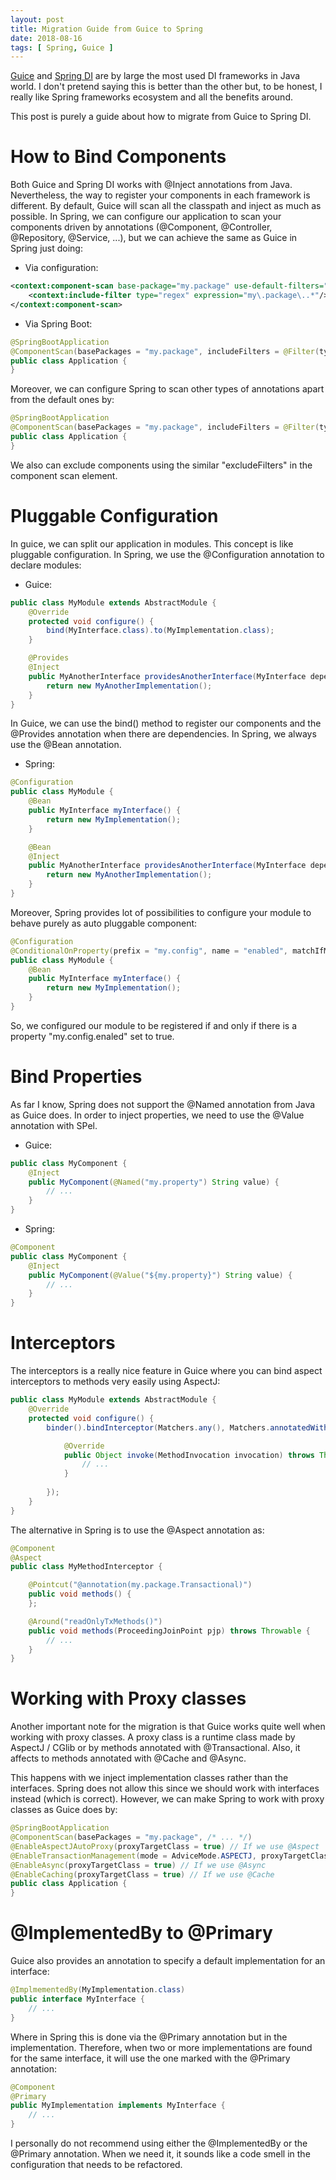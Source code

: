 ```yaml
---
layout: post
title: Migration Guide from Guice to Spring
date: 2018-08-16
tags: [ Spring, Guice ]
---
```


[Guice](https://github.com/google/guice) and [Spring DI](https://docs.spring.io/spring-boot/docs/current/reference/html/using-boot-spring-beans-and-dependency-injection.html) are by large the most used DI frameworks in Java world. I don't pretend saying this is better than the other but, to be honest, I really like Spring frameworks ecosystem and all the benefits around. 

This post is purely a guide about how to migrate from Guice to Spring DI.

# How to Bind Components

Both Guice and Spring DI works with @Inject annotations from Java. Nevertheless, the way to register your components in each framework is different. By default, Guice will scan all the classpath and inject as much as possible. In Spring, we can configure our application to scan your components driven by annotations (@Component, @Controller, @Repository, @Service, ...), but we can achieve the same as Guice in Spring just doing:

- Via configuration:

```xml
<context:component-scan base-package="my.package" use-default-filters="true">
	<context:include-filter type="regex" expression="my\.package\..*"/>
</context:component-scan> 
```

- Via Spring Boot:

```java
@SpringBootApplication
@ComponentScan(basePackages = "my.package", includeFilters = @Filter(type = FilterType.REGEX, pattern="my\\.package\\..*"))
public class Application {
}
```

Moreover, we can configure Spring to scan other types of annotations apart from the default ones by:

```java
@SpringBootApplication
@ComponentScan(basePackages = "my.package", includeFilters = @Filter(type = FilterType.ANNOTATION, classes=MyCustomAnnotation.class))
public class Application {
}
```

We also can exclude components using the similar "excludeFilters" in the component scan element.

# Pluggable Configuration

In guice, we can split our application in modules. This concept is like pluggable configuration. In Spring, we use the @Configuration annotation to declare modules:

- Guice:

```java
public class MyModule extends AbstractModule {
    @Override
    protected void configure() {
		bind(MyInterface.class).to(MyImplementation.class);
    }

	@Provides
	@Inject
	public MyAnotherInterface providesAnotherInterface(MyInterface dependency) {
		return new MyAnotherImplementation();
	}
}
```

In Guice, we can use the bind() method to register our components and the @Provides annotation when there are dependencies. In Spring, we always use the @Bean annotation. 

- Spring:

```java
@Configuration
public class MyModule {
	@Bean
	public MyInterface myInterface() {
		return new MyImplementation();
	}

	@Bean
	@Inject
	public MyAnotherInterface providesAnotherInterface(MyInterface dependency) {
		return new MyAnotherImplementation();
	}
}
```

Moreover, Spring provides lot of possibilities to configure your module to behave purely as auto pluggable component:

```java
@Configuration
@ConditionalOnProperty(prefix = "my.config", name = "enabled", matchIfMissing = false)
public class MyModule {
    @Bean
    public MyInterface myInterface() {
		return new MyImplementation();
    }
}
```

So, we configured our module to be registered if and only if there is a property "my.config.enaled" set to true. 

# Bind Properties

As far I know, Spring does not support the @Named annotation from Java as Guice does. In order to inject properties, we need to use the @Value annotation with SPel.

- Guice:

```java
public class MyComponent {
    @Inject
    public MyComponent(@Named("my.property") String value) {
		// ...
    }
}
```

- Spring:

```java
@Component
public class MyComponent {
    @Inject
    public MyComponent(@Value("${my.property}") String value) {
		// ...
    }
}
```

# Interceptors

The interceptors is a really nice feature in Guice where you can bind aspect interceptors to methods very easily using AspectJ:

```java
public class MyModule extends AbstractModule {
    @Override
    protected void configure() {
		binder().bindInterceptor(Matchers.any(), Matchers.annotatedWith(Transactional.class), new MethodInterceptor() {

            @Override
            public Object invoke(MethodInvocation invocation) throws Throwable {
                // ...
            }
            
        });
    }
}
```

The alternative in Spring is to use the @Aspect annotation as:

```java
@Component
@Aspect
public class MyMethodInterceptor {

    @Pointcut("@annotation(my.package.Transactional)")
    public void methods() {
    };

    @Around("readOnlyTxMethods()")
    public void methods(ProceedingJoinPoint pjp) throws Throwable {
	    // ...
	}
}
```

# Working with Proxy classes
Another important note for the migration is that Guice works quite well when working with proxy classes. A proxy class is a runtime class made by AspectJ / CGlib or by methods annotated with @Transactional. Also, it affects to methods annotated with @Cache and @Async. 

This happens with we inject implementation classes rather than the interfaces. Spring does not allow this since we should work with interfaces instead (which is correct). However, we can make Spring to work with proxy classes as Guice does by:

```java
@SpringBootApplication
@ComponentScan(basePackages = "my.package", /* ... */)
@EnableAspectJAutoProxy(proxyTargetClass = true) // If we use @Aspect
@EnableTransactionManagement(mode = AdviceMode.ASPECTJ, proxyTargetClass = true) // If we use @Transactional
@EnableAsync(proxyTargetClass = true) // If we use @Async
@EnableCaching(proxyTargetClass = true) // If we use @Cache
public class Application {
}
```

# @ImplementedBy to @Primary
Guice also provides an annotation to specify a default implementation for an interface:

```java
@ImplmementedBy(MyImplementation.class)
public interface MyInterface {
    // ...
}
```

Where in Spring this is done via the @Primary annotation but in the implementation. Therefore, when two or more implementations are found for the same interface, it will use the one marked with the @Primary annotation:

```java
@Component
@Primary
public MyImplementation implements MyInterface {
    // ...
}
```

I personally do not recommend using either the @ImplementedBy or the @Primary annotation. When we need it, it sounds like a code smell in the configuration that needs to be refactored.